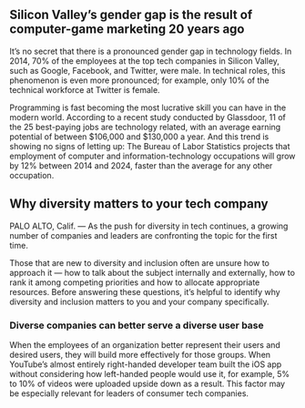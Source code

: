 ## Silicon Valley’s gender gap is the result of computer-game marketing 20 years ago
It’s no secret that there is a pronounced gender gap in technology fields. In 2014, 70% of the employees at the top tech companies in Silicon Valley, such as Google, Facebook, and Twitter, were male. In technical roles, this phenomenon is even more pronounced; for example, only 10% of the technical workforce at Twitter is female.

Programming is fast becoming the most lucrative skill you can have in the modern world. According to a recent study conducted by Glassdoor, 11 of the 25 best-paying jobs are technology related, with an average earning potential of between $106,000 and $130,000 a year. And this trend is showing no signs of letting up: The Bureau of Labor Statistics projects that employment of computer and information-technology occupations will grow by 12% between 2014 and 2024, faster than the average for any other occupation.

## Why diversity matters to your tech company
PALO ALTO, Calif. — As the push for diversity in tech continues, a growing number of companies and leaders are confronting the topic for the first time.

Those that are new to diversity and inclusion often are unsure how to approach it — how to talk about the subject internally and externally, how to rank it among competing priorities and how to allocate appropriate resources. Before answering these questions, it’s helpful to identify why diversity and inclusion matters to you and your company specifically.
### Diverse companies can better serve a diverse user base 
When the employees of an organization better represent their users and desired users, they will build more effectively for those groups. When YouTube’s almost entirely right-handed developer team built the iOS app without considering how left-handed people would use it, for example, 5% to 10% of videos were uploaded upside down as a result. This factor may be especially relevant for leaders of consumer tech companies.

